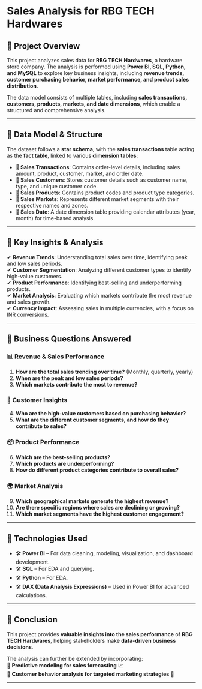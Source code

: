 # **Sales Analysis for RBG TECH Hardwares**

## **📌 Project Overview**
This project analyzes sales data for **RBG TECH Hardwares**, a hardware store company. The analysis is performed using **Power BI, SQL, Python, and MySQL** to explore key business insights, including **revenue trends, customer purchasing behavior, market performance, and product sales distribution**.  

The data model consists of multiple tables, including **sales transactions, customers, products, markets, and date dimensions**, which enable a structured and comprehensive analysis.

---

## **📌 Data Model & Structure**
The dataset follows a **star schema**, with the **sales transactions** table acting as the **fact table**, linked to various **dimension tables**:

- **📌 Sales Transactions**: Contains order-level details, including sales amount, product, customer, market, and order date.
- **📌 Sales Customers**: Stores customer details such as customer name, type, and unique customer code.
- **📌 Sales Products**: Contains product codes and product type categories.
- **📌 Sales Markets**: Represents different market segments with their respective names and zones.
- **📌 Sales Date**: A date dimension table providing calendar attributes (year, month) for time-based analysis.

---

## **📌 Key Insights & Analysis**
✔ **Revenue Trends**: Understanding total sales over time, identifying peak and low sales periods.  
✔ **Customer Segmentation**: Analyzing different customer types to identify high-value customers.  
✔ **Product Performance**: Identifying best-selling and underperforming products.  
✔ **Market Analysis**: Evaluating which markets contribute the most revenue and sales growth.  
✔ **Currency Impact**: Assessing sales in multiple currencies, with a focus on INR conversions.  

---

## **📌 Business Questions Answered**
### **📊 Revenue & Sales Performance**  
1. **How are the total sales trending over time?** (Monthly, quarterly, yearly)  
2. **When are the peak and low sales periods?**  
3. **Which markets contribute the most to revenue?**  

### **👥 Customer Insights**  
4. **Who are the high-value customers based on purchasing behavior?**  
5. **What are the different customer segments, and how do they contribute to sales?**  

### **📦 Product Performance**  
6. **Which are the best-selling products?**  
7. **Which products are underperforming?**  
8. **How do different product categories contribute to overall sales?**  

### **🌍 Market Analysis**  
9. **Which geographical markets generate the highest revenue?**  
10. **Are there specific regions where sales are declining or growing?**  
11. **Which market segments have the highest customer engagement?**  

---

## **📌 Technologies Used**
- 🛠 **Power BI** – For data cleaning, modeling, visualization, and dashboard development.
- 🛠 **SQL** – For EDA and querying.
- 🛠 **Python** – For EDA.
- 🛠 **DAX (Data Analysis Expressions)** – Used in Power BI for advanced calculations.

---

## **📌 Conclusion**
This project provides **valuable insights into the sales performance** of **RBG TECH Hardwares**, helping stakeholders make **data-driven business decisions**.  

The analysis can further be extended by incorporating:  
🔹 **Predictive modeling for sales forecasting** 📈  
🔹 **Customer behavior analysis for targeted marketing strategies** 🎯  

---
